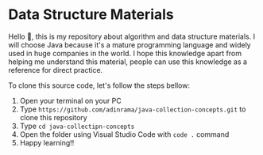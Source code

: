 # Data Structure Materials

Hello 👋, this is my repository about algorithm and data structure materials. I will choose Java because it's a mature programming language and widely used in huge companies in the world. I hope this knowledge apart from helping me understand this material, people can use this knowledge as a reference for direct practice.

To clone this source code, let's follow the steps bellow:
1. Open your terminal on your PC
2. Type `https://github.com/adinrama/java-collection-concepts.git` to clone this repository
3. Type `cd java-collectipn-concepts`
4. Open the folder using Visual Studio Code with `code .` command
5. Happy learning!!
